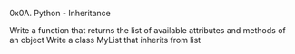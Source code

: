 0x0A. Python - Inheritance

Write a function that returns the list of available attributes and methods of an object
Write a class MyList that inherits from list

